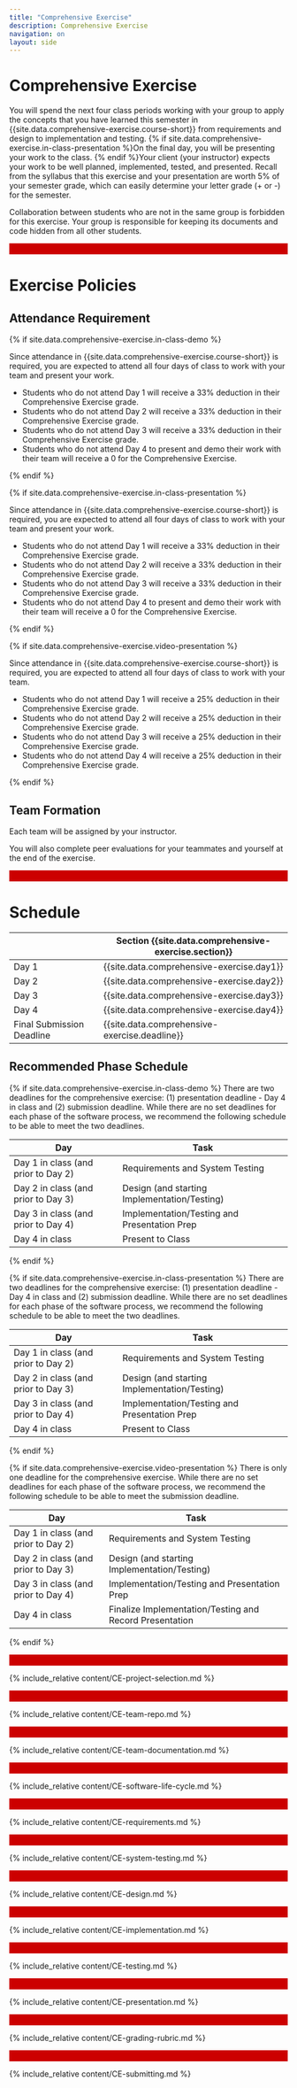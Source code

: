 ```yaml
---
title: "Comprehensive Exercise"
description: Comprehensive Exercise
navigation: on
layout: side
---
```




# Comprehensive Exercise

You will spend the next four class periods working with your group to apply the concepts that you have learned this semester in {{site.data.comprehensive-exercise.course-short}} from requirements and design to implementation and testing. {% if site.data.comprehensive-exercise.in-class-presentation %}On the final day, you will be presenting your work to the class. {% endif %}Your client (your instructor) expects your work to be well planned, implemented, tested, and presented. Recall from the syllabus that this exercise and your presentation are worth 5% of your semester grade, which can easily determine your letter grade (+ or -) for the semester.

Collaboration between students who are not in the same group is forbidden for this exercise.  Your group is responsible for keeping its documents and code hidden from all other students.


<hr style="height:20px;border-width:0;color:#CC0000;background-color:#CC0000">

# Exercise Policies

## Attendance Requirement


{% if site.data.comprehensive-exercise.in-class-demo %}

Since attendance in {{site.data.comprehensive-exercise.course-short}} is required, you are expected to attend all four days of class to work with your team and present your work.

- Students who do not attend Day 1 will receive a 33% deduction in their Comprehensive Exercise grade.
- Students who do not attend Day 2 will receive a 33% deduction in their Comprehensive Exercise grade.
- Students who do not attend Day 3 will receive a 33% deduction in their Comprehensive Exercise grade.
- Students who do not attend Day 4 to present and demo their work with their team will receive a 0 for the Comprehensive Exercise.

{% endif %}


{% if site.data.comprehensive-exercise.in-class-presentation %}

Since attendance in {{site.data.comprehensive-exercise.course-short}} is required, you are expected to attend all four days of class to work with your team and present your work.

- Students who do not attend Day 1 will receive a 33% deduction in their Comprehensive Exercise grade.
- Students who do not attend Day 2 will receive a 33% deduction in their Comprehensive Exercise grade.
- Students who do not attend Day 3 will receive a 33% deduction in their Comprehensive Exercise grade.
- Students who do not attend Day 4 to present and demo their work with their team will receive a 0 for the Comprehensive Exercise.

{% endif %}

{% if site.data.comprehensive-exercise.video-presentation %}

Since attendance in {{site.data.comprehensive-exercise.course-short}} is required, you are expected to attend all four days of class to work with your team.

- Students who do not attend Day 1 will receive a 25% deduction in their Comprehensive Exercise grade.
- Students who do not attend Day 2 will receive a 25% deduction in their Comprehensive Exercise grade.
- Students who do not attend Day 3 will receive a 25% deduction in their Comprehensive Exercise grade.
- Students who do not attend Day 4 will receive a 25% deduction in their Comprehensive Exercise grade.

{% endif %}


## Team Formation

Each team will be assigned by your instructor.

You will also complete peer evaluations for your teammates and yourself at the end of the exercise.

<hr style="height:20px;border-width:0;color:#CC0000;background-color:#CC0000">

# Schedule


|   | Section {{site.data.comprehensive-exercise.section}} |
|--------------------|---------------------------|
| Day 1              | {{site.data.comprehensive-exercise.day1}} |
| Day 2              | {{site.data.comprehensive-exercise.day2}}    |
| Day 3              | {{site.data.comprehensive-exercise.day3}}  | 
| Day 4              | {{site.data.comprehensive-exercise.day4}}     | 
| Final Submission Deadline | {{site.data.comprehensive-exercise.deadline}}  | 

## Recommended Phase Schedule

{% if site.data.comprehensive-exercise.in-class-demo %}
There are two deadlines for the comprehensive exercise: (1) presentation deadline - Day 4 in class and (2) submission deadline. While there are no set deadlines for each phase of the software process, we recommend the following schedule to be able to meet the two deadlines.

| Day                                 | Task                                         |
|-------------------------------------|----------------------------------------------|
| Day 1 in class (and prior to Day 2) | Requirements and System Testing           |
| Day 2 in class (and prior to Day 3) | Design (and starting Implementation/Testing) |
| Day 3 in class (and prior to Day 4) | Implementation/Testing and Presentation Prep |
| Day 4 in class                      | Present to Class                             |

{% endif %}

{% if site.data.comprehensive-exercise.in-class-presentation %}
There are two deadlines for the comprehensive exercise: (1) presentation deadline - Day 4 in class and (2) submission deadline. While there are no set deadlines for each phase of the software process, we recommend the following schedule to be able to meet the two deadlines.

| Day                                 | Task                                         |
|-------------------------------------|----------------------------------------------|
| Day 1 in class (and prior to Day 2) | Requirements and System Testing           |
| Day 2 in class (and prior to Day 3) | Design (and starting Implementation/Testing) |
| Day 3 in class (and prior to Day 4) | Implementation/Testing and Presentation Prep |
| Day 4 in class                      | Present to Class                             |

{% endif %}

{% if site.data.comprehensive-exercise.video-presentation %}
There is only one deadline for the comprehensive exercise. While there are no set deadlines for each phase of the software process, we recommend the following schedule to be able to meet the submission deadline.

| Day                                 | Task                                         |
|-------------------------------------|----------------------------------------------|
| Day 1 in class (and prior to Day 2) | Requirements and System Testing           |
| Day 2 in class (and prior to Day 3) | Design (and starting Implementation/Testing) |
| Day 3 in class (and prior to Day 4) | Implementation/Testing and Presentation Prep |
| Day 4 in class                      | Finalize Implementation/Testing and Record Presentation                            |

{% endif %}

<hr style="height:20px;border-width:0;color:#CC0000;background-color:#CC0000">


{% include_relative content/CE-project-selection.md %}

<hr style="height:20px;border-width:0;color:#CC0000;background-color:#CC0000">

{% include_relative content/CE-team-repo.md %}

<hr style="height:20px;border-width:0;color:#CC0000;background-color:#CC0000">

{% include_relative content/CE-team-documentation.md %}

<hr style="height:20px;border-width:0;color:#CC0000;background-color:#CC0000">

{% include_relative content/CE-software-life-cycle.md %}

<hr style="height:20px;border-width:0;color:#CC0000;background-color:#CC0000">

{% include_relative content/CE-requirements.md %}

<hr style="height:20px;border-width:0;color:#CC0000;background-color:#CC0000">

{% include_relative content/CE-system-testing.md %}

<hr style="height:20px;border-width:0;color:#CC0000;background-color:#CC0000">

{% include_relative content/CE-design.md %}

<hr style="height:20px;border-width:0;color:#CC0000;background-color:#CC0000">

{% include_relative content/CE-implementation.md %}

<hr style="height:20px;border-width:0;color:#CC0000;background-color:#CC0000">

{% include_relative content/CE-testing.md %}

<hr style="height:20px;border-width:0;color:#CC0000;background-color:#CC0000">

{% include_relative content/CE-presentation.md %}

<hr style="height:20px;border-width:0;color:#CC0000;background-color:#CC0000">

{% include_relative content/CE-grading-rubric.md %}

<hr style="height:20px;border-width:0;color:#CC0000;background-color:#CC0000">

{% include_relative content/CE-submitting.md %}

